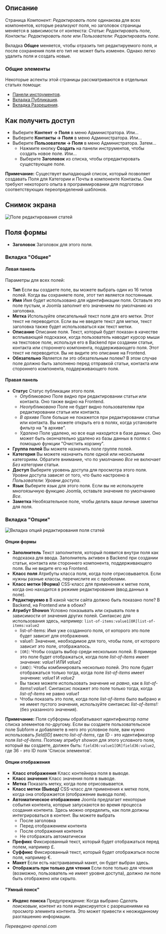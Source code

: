 <!-- Filename: Help4.x:Fields:_Edit / Display title: Компонент: Поле редактирования  -->

## Описание

Страница *Компонент: Редактировать поле* одинакова для всех компонентов, которые реализуют поля, но заголовок страницы меняется в зависимости от контекста: *Статьи: Редактировать поле*, *Контакты: Редактировать поле* или *Пользователи: Редактировать поле*.

Вкладка **Общее** меняется, чтобы отразить тип редактируемого поля, и после сохранения поля его тип не может быть изменен. Однако легко удалить поля и создать новые.

### Общие элементы

Некоторые аспекты этой страницы рассматриваются в отдельных статьях помощи:

* [Панели инструментов](jdocmanual?article=help/common-elements/toolbars).
* [Вкладка Публикация](jdocmanual?article=help/common-elements/edit-publishing).
* [Вкладка Разрешения](jdocmanual?article=help/common-elements/edit-permissions).

## Как получить доступ

* Выберите **Контент → Поля** в меню Администратора. Или...
* Выберите **Контакты → Поля** в меню Администратора. Или...
* Выберите **Пользователи → Поля** в меню Администратора. Затем...
  * Нажмите кнопку **Создать** на панели инструментов, чтобы создать новое поле. Или...
  * Выберите **Заголовок** из списка, чтобы отредактировать существующее поле.

**Примечание:** Существует выпадающий список, который позволяет создавать Поля для Категории и Почты в компоненте Контакты. Они требуют некоторого опыта в программировании для подготовки соответствующих переопределений шаблонов.

## Снимок экрана

![Поле редактирования статей](../../../ru/images/fields/articles-edit-field.png)

## Поля формы

- **Заголовок** Заголовок для этого поля.

### Вкладка "Общие"

#### Левая панель

Параметры для всех полей:

- **Тип** Если вы создаете поле, вы можете выбрать один из 16 типов полей. Когда вы сохраняете поле, этот тип является постоянным.
- **Имя** Имя будет использовано для идентификации поля. Оставьте это поле пустым, и Joomla заполнит его значением по умолчанию из заголовка.
- **Метка** Используйте описательный текст поля для его метки. Этот текст не переводится. Если вы не введете текст для метки, текст заголовка также будет использоваться как текст метки.
- **Описание** Описание поля. Текст, который будет показан в качестве всплывающей подсказки, когда пользователь наводит курсор мыши на текстовое поле, используя его в Backend при создании статьи, контакта или стороннего компонента, поддерживающего поля. Этот текст не переводится. Вы не видите это описание на Frontend.
- **Обязательно** Является ли это обязательным полем? В этом случае поле должно быть заполнено перед отправкой статьи, контакта или стороннего компонента, поддерживающего поля.

#### Правая панель

- **Статус** Статус публикации этого поля.
  - *Опубликовано* Поле видно при редактировании статьи или контакта. Оно также видно на Frontend.
  - *Неопубликовано* Поле не будет видно пользователям при редактировании статьи или контакта.
  - *В архиве* Поле больше не покажется при редактировании статьи или контакта. Вы можете открыть его в полях, когда установите фильтр на "в архиве".
  - *Удалено* Поле удалено, но все еще находится в базе данных. Оно может быть окончательно удалено из базы данных в полях с помощью функции "Очистить корзину".
- **Группа полей** Вы можете назначить поле группе полей.
- **Категория** Вы можете назначить поле одной или нескольким категориям. Обратите внимание, что по умолчанию *Все* не включает *Без категории* статьи.
- **Доступ** Выберите уровень доступа для просмотра этого поля. Уровни доступа зависят от того, что было настроено в *Пользователи: Уровни доступа*.
- **Язык** Выберите язык для этого поля. Если вы не используете многоязычную функцию Joomla, оставьте значение по умолчанию *Все*.
- **Заметка** Необязательное поле, чтобы делать ваши личные заметки для поля.

### Вкладка "Опции"

![Вкладка опций редактирования поля статей](../../../ru/images/fields/articles-edit-field-options-tab.png)

#### Опции формы

- **Заполнитель** Текст заполнителя, который появится внутри поля как подсказка для ввода. Заполнитель активен в Backend при создании статьи, контакта или стороннего компонента, поддерживающего поля. Вы не видите его на Frontend.
- **Класс поля** Атрибуты класса поля, когда поле отрисовывается. Если нужны разные классы, перечислите их с пробелами.
- **Класс метки (Форма)** CSS-класс для применения к метке поля, когда оно находится в режиме редактирования (ввод данных в поле).
- **Редактируемо в** В какой части сайта должно быть показано поле? В Backend, на Frontend или в обоих?
- **Атрибут Showon** Условно показывать или скрывать поле в зависимости от значения других полей. Синтаксис для использования здесь, например:
  `list-of-items:value1[OR]list-of-items:value2`
  - list-of-items: Имя уже созданного поля, от которого это поле будет зависит для отображения.
  - value1: Значение, необходимое для того, чтобы поле, от которого зависит это поле, отображалось.
  - `[OR]`: Чтобы создать выбор среди нескольких полей. В примере это поле будет отображаться, когда поле *list-of-items* имеет значение: *value1* ИЛИ *value2*
  - `[AND]`: Чтобы комбинировать несколько полей. Это поле будет отображаться только тогда, когда поле *list-of-items* имеет значение: *value1* И *value2*
  - Вы также можете использовать значение *не равно*, как в *list-of-items!:value1*. Синтаксис покажет это поле только тогда, когда *list-of-items* не равно *value1*
  - Чтобы показать это поле, когда поле *list-of-items* было выбрано и не имеет пустого значения, используйте синтаксис *list-of-items!:* (без указанного значения).

**Примечание:** Поля субформы обрабатывают идентификатор *name* списка элементов по-другому. Если вы создаете пользовательское поле Subform и добавляете в него это условное поле, вам нужно использовать *field\[ID\]* вместо *list-of-items*, где ID - это идентификатор поля *list-of-items*. Поэтому атрибут *showon* для этого условного поля, который вы создаете, должен быть: `field36:value1[OR]field36:value2`, где 36 - это ID поля 'Список элементов'.

#### Опции отображения

- **Класс отображения** Класс контейнера поля в выводе.
- **Класс значения** Класс значения поля в выводе.
- **Метка** Показать метку, когда поле отрисовывается.
- **Класс метки (Вывод)** CSS-класс для применения к метке поля, когда она отображается (отображение вывода поля).
- **Автоматическое отображение** Joomla предлагает некоторые события контента, которые запускаются во время процесса создания контента. Здесь можно определить, как поля должны интегрироваться в контент. Вы можете выбрать
  - После заголовка
  - Перед отображением контента
  - После отображения контента
  - Не отображать автоматически
- **Префикс** Фиксированный текст, который будет отображаться перед полем, например £.
- **Суффикс** Фиксированный текст, который будет отображаться после поля, например €.
- **Макет** Если есть настраиваемый макет, он будет выбран здесь.
- **Отображать при только для чтения** Если поле только для чтения (возможно, пользователь не имеет уровня доступа), должно ли поле быть отображено или скрыто.

#### "Умный поиск"

- **Индекс поиска** Предупреждение: Когда выбрано *Сделать поисковым*, контент из поля индексируется с разрешениями на просмотр элемента контента. Это может привести к неожиданному разглашению информации.

*Переведено openai.com*

